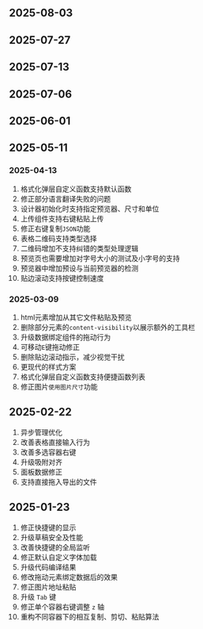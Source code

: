 ## 2025-08-03

## 2025-07-27

## 2025-07-13

## 2025-07-06

## 2025-06-01

## 2025-05-11

### 2025-04-13
1. 格式化弹层自定义函数支持默认函数
2. 修正部分语言翻译失败的问题
3. 设计器初始化时支持指定预览器、尺寸和单位
4. 上传组件支持右键粘贴上传
5. 修正右键复制`JSON`功能
6. 表格二维码支持类型选择
7. 二维码增加不支持纠错的类型处理逻辑
8. 预览页也需要增加对字号大小的测试及小字号的支持
9. 预览器中增加预设与当前预览器的检测
10. 贴边滚动支持按键控制速度

### 2025-03-09
1. html元素增加从其它文件粘贴及预览
2. 删除部分元素的`content-visibility`以展示额外的工具栏
3. 升级数据绑定组件的拖动行为
4. 可移动`E`键拖动修正
5. 删除贴边滚动指示，减少视觉干扰
6. 更现代的样式方案
7. 格式化弹层自定义函数支持便捷函数列表
8. 修正图片`使用图片尺寸`功能

## 2025-02-22
1. 异步管理优化
2. 改善表格直接输入行为
3. 改善多选容器右键
4. 升级吸附对齐
5. 面板数据修正
6. 支持直接拖入导出的文件

## 2025-01-23
1. 修正快捷键的显示
2. 升级草稿安全及性能
3. 改善快捷键的全局监听
4. 修正默认自定义字体加载
5. 升级代码编译结果
6. 修改拖动元素绑定数据后的效果
7. 修正图片地址粘贴
8. 升级 `Tab` 键
9. 修正单个容器右键调整 `z` 轴
10. 重构不同容器下的相互复制、剪切、粘贴算法